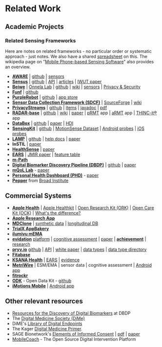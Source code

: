 # Related Work

## Academic Projects 


### Related Sensing Frameworks

Here are notes on related frameworks - no particular order or systematic approach - just notes. We also have a shared [spreadsheet](https://docs.google.com/spreadsheets/d/1_6Fu9LDWCzPCL5WSMlP1NTYjRdqsKmT_ghzYiK-N45M) on this. The wikipedia page on "[Mobile Phone-based Sensing Software](https://en.wikipedia.org/wiki/Mobile_phone_based_sensing_software)" also provides an overview.

* **[AWARE](http://www.awareframework.com)** | [github](https://github.com/denzilferreira/aware-client) | [sensors](http://www.awareframework.com/sensors/)
* **[Sensus](https://predictive-technology-laboratory.github.io/sensus/)** | [github](https://github.com/predictive-technology-laboratory/sensus) | [API](https://predictive-technology-laboratory.github.io/sensus/api/index.html) | [articles](https://predictive-technology-laboratory.github.io/sensus/articles/intro.html) | [IWUT paper](https://dl.acm.org/citation.cfm?id=2971711https://dl.acm.org/citation.cfm?id=2971711)
* **[Beiwe](https://www.beiwe.org)** | [Onnela Lab](https://www.hsph.harvard.edu/onnela-lab/beiwe-research-platform/) | [github](https://github.com/onnela-lab) | [wiki](http://wiki.beiwe.org/wiki/Main_Page) | [sensors](http://wiki.beiwe.org/wiki/Android_Sensors_-_From_Github) | [Privacy & Security](http://wiki.beiwe.org/wiki/Beiwe_Data_Privacy_and_Security)
* **[Funf](http://www.funf.org/)** | [github](https://github.com/funf-org)
* **[PurpleRobot](https://tech.cbits.northwestern.edu/purple-robot/)** | [github](https://github.com/audaciouscode/Purple-Robot-Android) | [app store](https://play.google.com/store/apps/details?id=edu.northwestern.cbits.purple_robot_manager&hl=en)
* **[Sensor Data Collection Framework (SDCF)](http://www.sdcf.eu)** | [SourceForge](https://sourceforge.net/projects/sdcf/) | [wiki](https://sourceforge.net/p/sdcf/wiki/SDCFramework/)
* **[PrivacyStreams](https://privacystreams.github.io)** | [github](https://github.com/PrivacyStreams/PrivacyStreams) | [items](https://privacystreams.github.io/items.html) | [javadoc](https://privacystreams.github.io/javadoc/index.html) | [pdf](http://www.synergylabs.org/yuvraj/docs/Li_Ubicomp2017_PrivacyStreams.pdf) 
* **[RADAR-base](https://radar-base.org)** | [github](https://github.com/RADAR-base) | [wiki](https://radar-base.atlassian.net/wiki/spaces/RAD/overview) | [paper](https://preprints.jmir.org/preprint/11734) | [pRMT](https://play.google.com/store/apps/details?id=org.radarcns.detail) app | [aRMT](https://play.google.com/store/apps/details?id=org.phidatalab.radar_armt) app | [THINC-it®](https://play.google.com/store/apps/details?id=com.lundbeck.thincitradar) app
* **[DataBox](https://www.databoxproject.uk)** | [github](https://github.com/me-box/databox) | [paper](https://arxiv.org/pdf/1501.04737v1.pdf) | [HDI](http://hdiresearch.org)
* **[SensingKit](https://www.sensingkit.org)** | [github](https://github.com/SensingKit) | [MotionSense Dataset](https://github.com/mmalekzadeh/motion-sense) | [Android probes](https://github.com/SensingKit/SensingKit-Android) | [iOS probes](https://github.com/SensingKit/SensingKit-iOS) 
* **[LAMP](https://www.digitalpsych.org/lamp.html)** | [github](https://github.com/BIDMCDigitalPsychiatry) | [help docs](https://www.notion.so/mindLAMP-Help-21db12cc01ce4138bed256fa0ba54194) | [paper](https://link.springer.com/article/10.1007%2Fs41347-019-00095-w)
* **InSTIL** | [paper](https://www.jmir.org/2019/11/e16399/)
* **[HealthSense](https://healthsense.rice.edu)** | [paper](https://dl.acm.org/doi/pdf/10.1145/3300061.3345433)
* **[EARS](https://www.ksanahealth.com/ears-research-platform)** | [JMIR paper](https://mental.jmir.org/2018/3/e10334/) | [feature table](https://mental.jmir.org/2018/3/e10334/)
* **[m-Path](https://m-path.io/landing/)** 
* **[Digital Biomarker Discovery Pipeline (DBDP)](https://dbdp.org)** | [github](https://github.com/DigitalBiomarkerDiscoveryPipeline) | [paper](https://www.cambridge.org/core/journals/journal-of-clinical-and-translational-science/article/digital-biomarker-discovery-pipeline-an-open-source-software-platform-for-the-development-of-digital-biomarkers-using-mhealth-and-wearables-data/A6696CEF138247077B470F4800090E63) 
* **[mQoL Lab](https://www.qualityoflifetechnologies.com/living-lab/)** - [paper](https://www.sciencedirect.com/science/article/pii/S1877050920317130)
* **[Personal Health Dashboard (PHD)](https://innovations.stanford.edu/myphd)** - [paper](https://www.nature.com/articles/s41467-021-26040-1)
* **[Pepper](https://code.datadonationplatform.org)** from [Broad Institute](https://www.broadinstitute.org)


## Commercial Systems

* **[Apple Health](https://www.apple.com/uk/ios/health/)** | [Apple Healthkit](https://developer.apple.com/documentation/healthkit) | [Open Research Kit (ORK)](http://researchkit.org) | [Open Care Kit (OCK)](http://carekit.org) | [What's the difference?](https://www.biotaware.com/blog/apple-researchkit-healthkit-and-carekit-health-app-what-does-it-all-mean)
* **[Apple Research App](https://www.apple.com/ios/research-app/)**
* **[MDClone](https://www.mdclone.com)** | [synthetic data](https://www.mdclone.com/synthetic-data) | [longitudinal DB](https://www.mdclone.com/longitudinal-data-engine)
* **[TrialX AppBakery](https://trialx.com/appbakery/)**
* **[ilumivu mEMA](https://ilumivu.com)** 
* **[evidation](https://evidation.com)** [platform](https://evidation.com/product) | [cognitive assessment](https://evidation.com/research/cognitive-impairment-digital-measures-real-world-apple-devices/) | [paper](https://evidation.com/wp-content/uploads/2019/08/developing-measures-of-cognitive-impairment-in-the-real-world-from-consumer-grade-multimodal-sensor-streams.pdf) | **[achievement](https://www.myachievement.com)** | [research](https://www.myachievement.com/research)
* **[pryv.io](https://www.pryv.com)** [github](https://github.com/pryv/open-pryv.io) | [API](https://api.pryv.com) | [white paper](https://www.pryv.com/data_in_pryv/) | [data types](https://github.com/pryv/data-types) | [data type directory](https://api.pryv.com/event-types/#directory-1)
* **[Fitabase](https://www.fitabase.com)**
* **[KSANA Health](https://www.ksanahealth.com/)** | [EARS](https://www.ksanahealth.com/ears-research-platform) | [evidence](https://www.ksanahealth.com/evidence)
* **[MetriWire](https://metricwire.com)** | ESM/EMA | sensor data | cognitive assessment | [Android app](https://play.google.com/store/apps/details?id=com.metricwire.android3)
* **[fitrockr](https://solutions.fitrockr.com/research/)**
* **[ODK](https://getodk.org/#features)** - Open Data Kit - [github](https://github.com/getodk)
* **[iMotions Mobile](https://imotions.com/mobile-platform-landing-page-submissions/)** | [Android app](https://play.google.com/store/apps/details?id=io.imotions.clients.mobile)

## Other relevant resources

* [Resources for the Discovery of Digital Biomarkers](https://github.com/DigitalBiomarkerDiscoveryPipeline/DBDP/wiki/Digital-Biomarker-Discovery-Resources) at DBDP
* The [Digital Medicine Society (DiMe)](https://www.dimesociety.org)
* DiME's [Library of Digital Endpoints](https://www.dimesociety.org/index.php/knowledge-center/library-of-digital-endpoints)
* The Kager [Digital Medicine Primer](https://www.karger.com/Article/Pdf/500413).
* SAGE Bionetwork's [Elements of Informed Consent](https://sagebionetworks.org/tools_resources/elements-of-informed-consent/) | [pdf](https://sagebionetworks.org/wp-content/uploads/2020/01/SageBio_EIC-Toolkit_V3_21Jan20_final.pdf) | [paper](https://mhealth.jmir.org/2017/8/e126/)
* [MobileCoach](https://www.mobile-coach.eu) - The Open Source Digital Intervention Platform
